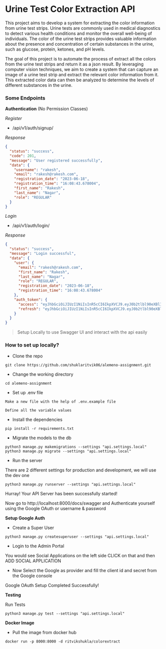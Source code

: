 # Urine Test Color Extraction API

This project aims to develop a system for extracting the color information from urine test strips. Urine tests are commonly used in medical diagnostics to detect various health conditions and monitor the overall well-being of individuals. The color of the urine test strips provides valuable information about the presence and concentration of certain substances in the urine, such as glucose, protein, ketones, and pH levels.

The goal of this project is to automate the process of extract all the colors from the urine test strips and return it as a json result. By leveraging computer vision techniques, we aim to create a system that can capture an image of a urine test strip and extract the relevant color information from it. This extracted color data can then be analyzed to determine the levels of different substances in the urine.

### Some Endpoints


**Authentication** (No Permission Classes)

*Register*

- /api/v1/auth/signup/

*Response*

```json
{
  "status": "success",
  "code": 201,
  "message": "User registered successfully",
  "data": {
    "username": "rakesh",
    "email": "rakesh@rakesh.com",
    "registration_date": "2023-06-18",
    "registration_time": "16:08:43.678004",
    "first_name": "Rakesh",
    "last_name": "Nagar",
    "role": "REGULAR"
  }
}
```

*Login*

- /api/v1/auth/login/

*Response*

```json
{
  "status": "success",
  "message": "Login successful",
  "data": {
    "user": {
      "email": "rakesh@rakesh.com",
      "first_name": "Rakesh",
      "last_name": "Nagar",
      "role": "REGULAR",
      "registration_date": "2023-06-18",
      "registration_time": "16:08:43.678004"
    },
    "auth_token": {
      "access": "eyJhbGciOiJIUzI1NiIsInR5cCI6IkpXVCJ9.eyJ0b2tlbl90eXBlIjoiYWNjZXNzIiwiZXhwIjoxNjg3MTA4MTUyLCJpYXQiOjE2ODcxMDQ1NTIsImp0aSI6IjBkYzE1YmQwZDgzMzQzNmM4MmE1OWY1ZWU3MjRlMDUwIiwidXNlcl9pZCI6MTIsImVtYWlsIjoicmFrZXNoQHJha2VzaC5jb20iLCJyb2xlIjoiUkVHVUxBUiIsImlzcyI6IkRpdmVIUSJ9.hb8SdWEsFaAcUCsr7qkYRrFUummRtIF-JgcletlddX4",
      "refresh": "eyJhbGciOiJIUzI1NiIsInR5cCI6IkpXVCJ9.eyJ0b2tlbl90eXBlIjoicmVmcmVzaCIsImV4cCI6MTY4NzE5MDk1MiwiaWF0IjoxNjg3MTA0NTUyLCJqdGkiOiI5MDY3ZDg3NDI2NGM0Yzc4ODJmNWJjYTU4N2Y0N2ZiYyIsInVzZXJfaWQiOjEyLCJlbWFpbCI6InJha2VzaEByYWtlc2guY29tIiwicm9sZSI6IlJFR1VMQVIiLCJpc3MiOiJEaXZlSFEifQ.Yvo0bkY2yddmlg-ZJyGa2AxrFWs6hbAY2ErVmKoWo_w"
    }
  }
}
```

> Setup Locally to use Swagger UI and interact with the api easily

### How to set up locally?

- Clone the repo

```
git clone https://github.com/shuklaritvik06/alemeno-assignment.git
```

- Change the working directory

```
cd alemeno-assignment
```

- Set up .env file

```
Make a new file with the help of .env.example file

Define all the variable values
```

- Install the dependencies

```
pip install -r requirements.txt
```

- Migrate the models to the db

```
python3 manage.py makemigrations --settings "api.settings.local"
python3 manage.py migrate --settings "api.settings.local"
```

- Run the server

There are 2 different settings for production and development, we will use the dev one

```
python3 manage.py runserver --settings "api.settings.local"
```

Hurray! Your API Server has been successfully started!

Now go to http://localhost:8000/docs/swagger and Authenticate yourself using the Google OAuth or username & password

**Setup Google Auth**

- Create a Super User

```
python3 manage.py createsuperuser --settings "api.settings.local"
```

- Login to the Admin Portal


You would see Social Applications on the left side CLICK on that and then ADD SOCIAL APPLICATION

- Now Select the Google as provider and fill the client id and secret from the Google console

Google OAuth Setup Completed Successfully!


**Testing**

Run Tests

```markdown
python3 manage.py test --settings "api.settings.local"
```

**Docker Image**

- Pull the image from docker hub

```commandline
docker run -p 8000:8000 -d ritvikshukla/colorextract
```